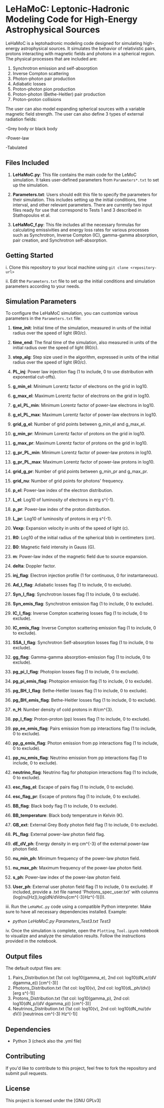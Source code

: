 # LeHaMoC: Leptonic-Hadronic Modeling Code for High-Energy Astrophysical Sources

LeHaMoC is a leptohadronic modeling code designed for simulating high-energy astrophysical sources. It simulates the behavior of relativistic pairs, protons interacting with magnetic fields and photons in a spherical region. The physical processes that are included are:


1. Synchrotron emission and self-absorption
2. Inverse Compton scattering
3. Photon-photon pair production
4. Adiabatic losses 
5. Proton-photon pion production 
6. Proton-photon (Bethe-Heitler) pair production
7. Proton-proton collisions 

The user can also model expanding spherical sources with a variable magnetic field strength. The user can also define 3 types of external radiation fields:

-Grey body or black body

-Power-law

-Tabulated

## Files Included

1. **LeHaMoC.py**: This file contains the main code for the LeMoC simulation. It takes user-defined parameters from `Parameters*.txt` to set up the simulation.

2. **Parameters.txt**: Users should edit this file to specify the parameters for their simulation. This includes setting up the initial conditions, time interval, and other relevant parameters. There are currently two input files ready for use that correspond to Tests 1 and 3 described in Stathopoulos et al.

3. **LeHaMoC_f.py**: This file includes all the necessary formulas for calculating emissivities and energy loss rates for various processes such as Synchrotron, Inverse Compton (IC), gamma-gamma absorption, pair creation, and Synchrotron self-absorption.


## Getting Started

i. Clone this repository to your local machine using `git clone <repository-url>`

ii. Edit the `Parameters.txt` file to set up the initial conditions and simulation parameters according to your needs.

## Simulation Parameters

To configure the LeHaMoC simulation, you can customize various parameters in the `Parameters.txt` file:

1. **time_init**: Initial time of the simulation, measured in units of the initial radius over the speed of light (R0/c).

2. **time_end**: The final time of the simulation, also measured in units of the initial radius over the speed of light (R0/c).

3. **step_alg**: Step size used in the algorithm, expressed in units of the initial radius over the speed of light (R0/c).

4. **PL_inj**: Power law injection flag (1 to include, 0 to use distribution with exponential cut-offs).

5. **g_min_el**: Minimum Lorentz factor of electrons on the grid in log10.

6. **g_max_el**: Maximum Lorentz factor of electrons on the grid in log10.

7. **g_el_PL_min**: Minimum Lorentz factor of power-law electrons in log10.

8. **g_el_PL_max**: Maximum Lorentz factor of power-law electrons in log10.

9. **grid_g_el**: Number of grid points between g_min_el and g_max_el.

10. **g_min_pr**: Minimum Lorentz factor of protons on the grid in log10.

11. **g_max_pr**: Maximum Lorentz factor of protons on the grid in log10.

12. **g_pr_PL_min**: Minimum Lorentz factor of power-law protons in log10.

13. **g_pr_PL_max**: Maximum Lorentz factor of power-law protons in log10.

14. **grid_g_pr**: Number of grid points between g_min_pr and g_max_pr.

15. **grid_nu**: Number of grid points for photons' frequency.

16. **p_el**: Power-law index of the electron distribution.

17. **L_el**: Log10 of luminosity of electrons in erg s^{-1}.

18. **p_pr**: Power-law index of the proton distribution.

19. **L_pr**: Log10 of luminosity of protons in erg s^{-1}.

20. **Vexp**: Expansion velocity in units of the speed of light (c).

21. **R0**: Log10 of the initial radius of the spherical blob in centimeters (cm).

22. **B0**: Magnetic field intensity in Gauss (G).

23. **m**: Power-law index of the magnetic field due to source expansion.

24. **delta**: Doppler factor.

25. **inj_flag**: Electron injection profile (1 for continuous, 0 for instantaneous).

26. **Ad_l_flag**: Adiabatic losses flag (1 to include, 0 to exclude).

27. **Syn_l_flag**: Synchrotron losses flag (1 to include, 0 to exclude).

28. **Syn_emis_flag**: Synchrotron emission flag (1 to include, 0 to exclude).

29. **IC_l_flag**: Inverse Compton scattering losses flag (1 to include, 0 to exclude).

30. **IC_emis_flag**: Inverse Compton scattering emission flag (1 to include, 0 to exclude).

31. **SSA_l_flag**: Synchrotron Self-absorption losses flag (1 to include, 0 to exclude).

32. **gg_flag**: Gamma-gamma absorption-emission flag (1 to include, 0 to exclude).

33. **pg_pi_l_flag**: Photopion losses flag (1 to include, 0 to exclude).

34. **pg_pi_emis_flag**: Photopion emission flag (1 to include, 0 to exclude).

35. **pg_BH_l_flag**: Bethe-Heitler losses flag (1 to include, 0 to exclude).

36. **pg_BH_emis_flag**: Bethe-Heitler losses flag (1 to include, 0 to exclude).

37. **n_H**: Number density of cold protons in #/cm^{3}.

38. **pp_l_flag**: Proton-proton (pp) losses flag (1 to include, 0 to exclude).

39. **pp_ee_emis_flag**: Pairs emission from pp interactions flag (1 to include, 0 to exclude).

40. **pp_g_emis_flag**: Photon emission from pp interactions flag (1 to include, 0 to exclude).

41. **pp_nu_emis_flag**: Neutrino emission from pp interactions flag (1 to include, 0 to exclude).

42. **neutrino_flag**: Neutrino flag for photopion interactions flag (1 to include, 0 to exclude).

43. **esc_flag_el**: Escape of pairs flag (1 to include, 0 to exclude).

44. **esc_flag_pr**: Escape of protons flag (1 to include, 0 to exclude).

45. **BB_flag**: Black body flag (1 to include, 0 to exclude).

46. **BB_temperature**: Black body temperature in Kelvin (K).

47. **GB_ext**: External Grey Body photon field flag (1 to include, 0 to exclude).

48. **PL_flag**: External power-law photon field flag.

49. **dE_dV_ph**: Energy density in erg cm^{-3} of the external power-law photon field.

50. **nu_min_ph**: Minimum frequency of the power-law photon field.

51. **nu_max_ph**: Maximum frequency of the power-law photon field.

52. **s_ph**: Power-law index of the power-law photon field.

53. **User_ph**: External user photon field flag (1 to include, 0 to exclude). If included, provide a .txt file named 'Photons_spec_user.txt' with columns (log(nu[Hz]),log(dN/dVdnu[cm^{-3}Hz^{-1}])).

iii. Run the `LeHaMoC.py` code using a compatible Python interpreter. Make sure to have all necessary dependencies installed. Example:

- *python LeHaMoC.py Parameters_Test3.txt Test3*


iv. Once the simulation is complete, open the `Plotting_Tool.ipynb` notebook to visualize and analyze the simulation results. Follow the instructions provided in the notebook.

## Output files
The default output files are:

1. Pairs_Distribution.txt (1st col: log10(gamma_e), 2nd col: log10(dN_e/(dV dgamma_e)) [cm^(-3)]
2. Photons_Distribution.txt (1st col: log10(v), 2nd col: log10(dL_ph/(dv)) [erg s^(-1)]
3. Protons_Distribution.txt (1st col: log10(gamma_p), 2nd col: log10(dN_p/(dV dgamma_p)) [cm^(-3)]
4. Neutrinos_Distribution.txt (1st col: log10(v), 2nd col: log10(dN_nu/(dv dV)) [neutrinos cm^(-3) Hz^(-1)]

## Dependencies

- Python 3 (check also the .yml file)


## Contributing

If you'd like to contribute to this project, feel free to fork the repository and submit pull requests.

## License

This project is licensed under the [GNU GPLv3]
